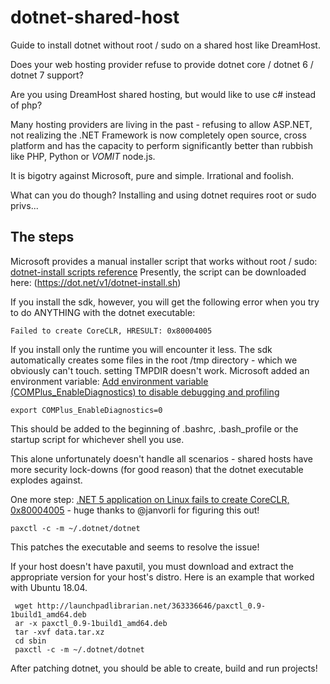 # dotnet-shared-host
Guide to install dotnet without root / sudo on a shared host like DreamHost.


Does your web hosting provider refuse to provide dotnet core / dotnet 6 / dotnet 7 support?

Are you using DreamHost shared hosting, but would like to use c# instead of php?

Many hosting providers are living in the past - refusing to allow ASP.NET, not realizing the .NET Framework is now completely open source, cross platform and has the capacity to perform significantly better than rubbish like PHP, Python or *VOMIT* node.js.

It is bigotry against Microsoft, pure and simple. Irrational and foolish.

What can you do though? Installing and using dotnet requires root or sudo privs...

## The steps

Microsoft provides a manual installer script that works without root / sudo: [dotnet-install scripts reference](https://learn.microsoft.com/en-us/dotnet/core/tools/dotnet-install-script)
Presently, the script can be downloaded here: (https://dot.net/v1/dotnet-install.sh)

If you install the sdk, however, you will get the following error when you try to do ANYTHING with the dotnet executable:

```Failed to create CoreCLR, HRESULT: 0x80004005```

If you install only the runtime you will encounter it less. The sdk automatically creates some files in the root /tmp directory - which we obviously can't touch. setting TMPDIR doesn't work. Microsoft added an environment variable: [Add environment variable (COMPlus_EnableDiagnostics) to disable debugging and profiling](https://github.com/dotnet/coreclr/pull/15878)

```export COMPlus_EnableDiagnostics=0```

This should be added to the beginning of .bashrc, .bash_profile or the startup script for whichever shell you use.

This alone unfortunately doesn't handle all scenarios - shared hosts have more security lock-downs (for good reason) that the dotnet executable explodes against.

One more step:
[.NET 5 application on Linux fails to create CoreCLR, 0x80004005](https://github.com/dotnet/runtime/issues/46462#issuecomment-752563547) - huge thanks to @janvorli for figuring this out!

```paxctl -c -m ~/.dotnet/dotnet```

This patches the executable and seems to resolve the issue!

If your host doesn't have paxutil, you must download and extract the appropriate version for your host's distro. Here is an example that worked with Ubuntu 18.04.

```
 wget http://launchpadlibrarian.net/363336646/paxctl_0.9-1build1_amd64.deb
 ar -x paxctl_0.9-1build1_amd64.deb
 tar -xvf data.tar.xz
 cd sbin
 paxctl -c -m ~/.dotnet/dotnet
```

After patching dotnet, you should be able to create, build and run projects!
